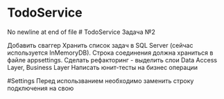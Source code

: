 # TodoService
No newline at end of file
﻿# TodoService
Задача №2

Добавить сваггер
Хранить список задач в SQL Server (сейчас используется InMemoryDB). Строка соединения должна храниться в файле appsettings.
Сделать рефакторинг - выделить слои Data Access Layer, Business Layer
Написать юнит-тесты на бизнес операции

#Settings
Перед использванием необходимо заменить строку подключения на свою
